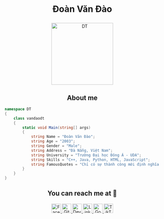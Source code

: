 # <p align="center">Đoàn Văn Đào</p>

<p align="center">
	<a href="https://github.com/KuDo-DT">
	<img src="https://avatars.githubusercontent.com/u/79617804" width = "200" alt="DT">
	</a>
</p>

<h2 align="center">About me</h2>

```C#
namespace DT
{
    class vandaodt
    {
        static void Main(string[] args)
        {
            string Name = "Đoàn Văn Đào";
            string Age = "2003";
            string Gender = "Male";
            string Address = "Đà Nẵng, Việt Nam";
            string University = "Trường Đại học Đông Á - UDA";
            string Skills = "C++, Java, Python, HTML, JavaScript";
            string FamousQuotes = "Chỉ có sự thành công mới định nghĩa mày là ai!";
        }
    }
}
```

## <p align="center">You can reach me at 🌹</p>

<p align="center">
  <a href="https://www.facebook.com/profile.php?id=100039561426377">
    <img src="https://www.vectorlogo.zone/logos/facebook/facebook-official.svg" alt="Facebook" height="30" width="30">
  </a>
	
  <a href="https://github.com/KuDo-DT">
    <img src="https://www.vectorlogo.zone/logos/github/github-tile.svg" alt="Github" height="30" width="30">
  </a>
  
  <a href="https://dev.to/ngoctientnt">
    <img src="https://www.vectorlogo.zone/logos/devto/devto-icon.svg" alt="DevTo" height="30" width="30">
  </a>
	
  <a href="https://www.linkedin.com/in/ngoctientnt/">
    <img src="https://www.vectorlogo.zone/logos/linkedin/linkedin-icon.svg" alt="Linkedin" height="30" width="30">
  </a>
  
  <a href="mailto:doanvandao2411@gmail.com">
    <img src="https://www.vectorlogo.zone/logos/google/google-icon.svg" alt="Google" height="30" width="30">
  </a>  
  <a href="https://www.tiktok.com/@kudo_dt/">
    <img src="https://raw.githubusercontent.com/gilbarbara/logos/master/logos/tiktok-icon.svg" alt="TikTok" height="30" width="30">
  </a>

</p>
